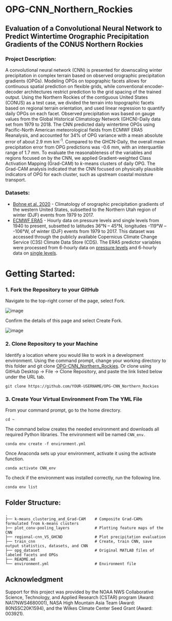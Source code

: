 # OPG-CNN_Northern_Rockies

## Evaluation of a Convolutional Neural Network to Predict Wintertime Orographic Precipitation Gradients of the CONUS Northern Rockies

### Project Description: 

A convolutional neural network (CNN) is presented for downscaling winter precipitation in complex terrain based on observed orographic precipitation gradients (OPGs). Modeling OPGs on topographic facets allows for continuous spatial prediction on flexible grids, while conventional encoder-decoder architectures restrict prediction to the grid spacing of the trained output. Using the Northern Rockies of the contiguous United States (CONUS) as a test case, we divided the terrain into topographic facets based on regional terrain orientation, and used linear regression to quantify daily OPGs on each facet. Observed precipitation was based on gauge values from the Global Historical Climatology Network (GHCN)-Daily data set from 1979 to 2018. The CNN predicted daily wintertime OPGs using Pacific-North American meteorological fields from ECMWF ERA5 Reanalysis, and accounted for 34% of OPG variance with a mean absolute error of about 2.9 mm km<sup>-1</sup>. Compared to the GHCN-Daily, the overall mean precipitation error from OPG predictions was -0.6 mm, with an interquartile range of 1.7 mm. To evaluate the reasonableness of the variables and regions focused on by the CNN, we applied Gradient-weighted Class Activation Mapping (Grad-CAM) to _k_-means clusters of daily OPG. The Grad-CAM analysis indicated that the CNN focused on physically plausible indicators of OPG for each cluster, such as upstream coastal moisture transport.

### Datasets:
* [Bohne et al. 2020](https://doi.org/10.1175/JHM-D-19-0229.1) - Climatology of orographic precipitation gradients of the western United States, subsetted to the Northern Utah region of winter (DJF) events from 1979 to 2017.
* [ECMWF ERA5](https://doi.org/10.1002/qj.3803) - Hourly data on pressure levels and single levels from 1940 to present, subsetted to latitudes 36°N – 45°N, longitudes -119°W – -106°W, of winter (DJF) events from 1979 to 2017. This dataset was accessed through the publicly available Copernicus Climate Change Service (C3S) Climate Data Store (CDS). The ERA5 predictor variables were processed from 6-hourly data on [pressure levels](https://cds.climate.copernicus.eu/cdsapp#!/dataset/reanalysis-era5-pressure-levels?tab=overview) and 6-hourly data on [single levels](https://cds.climate.copernicus.eu/cdsapp#!/dataset/reanalysis-era5-single-levels?tab=form).

# Getting Started:
### 1. Fork the Repository to your GitHub

Navigate to the top-right corner of the page, select Fork.

![image](https://github.com/s-wolvin/OPG-CNN-Northern-Utah-CIROH-Workshop/assets/34422513/6b96d86e-1ebb-4652-b0f8-c37fb46da3ca)

Confirm the details of this page and select Create Fork.

![image](https://github.com/s-wolvin/OPG-CNN-Northern-Utah-CIROH-Workshop/assets/34422513/343220ce-ec44-40be-a712-f21eaa2dbccc)

### 2. Clone Repository to your Machine
Identify a location where you would like to work in a development environment. Using the command prompt, change your working directory to this folder and git clone [OPG-CNN_Northern_Rockies](https://github.com/s-wolvin/OPG-CNN_Northern_Rockies). Or clone using GitHub Desktop -> File -> Clone Repository, and paste the link listed below under the URL tab.
```
git clone https://github.com/YOUR-USERNAME/OPG-CNN_Northern_Rockies
```

### 3. Create Your Virtual Environment From The YML File
From your command prompt, go to the home directory.
```
cd ~
```
The command below creates the needed environment and downloads all required Python libraries. The environment will be named `CNN_env`.
```
conda env create -f environment.yml
```
Once Anaconda sets up your environment, activate it using the activate function.
```
conda activate CNN_env
```
To check if the environment was installed correctly, run the following line.
```
conda env list
```



## Folder Structure:
    .
    ├── k-means_clustering_and_Grad-CAM    # Composite Grad-CAMs formulated from k-means clusters
    ├── plot_conv-pooling_layers           # Plotting feature maps of the CNN
    ├── regional-cnn_VS_GHCND              # Plot precipitation evaluation
    ├── train_cnn                          # Create, train CNN, save output statistics, datasets, and CNN
    ├── opg_dataset                        # Original MATLAB files of labeled facets and OPGs
    ├── README.md                 
    └── environment.yml                    # Environment file

## Acknowledgment

Support for this project was provided by the NOAA NWS Collaborative Science, Technology, and Applied Research (CSTAR) program (Award: NA17NWS4680001), NASA High Mountain Asia Team (Award: 80NSSC20K1594), and the Wilkes Climate Center Seed Grant (Award: 003921). 

